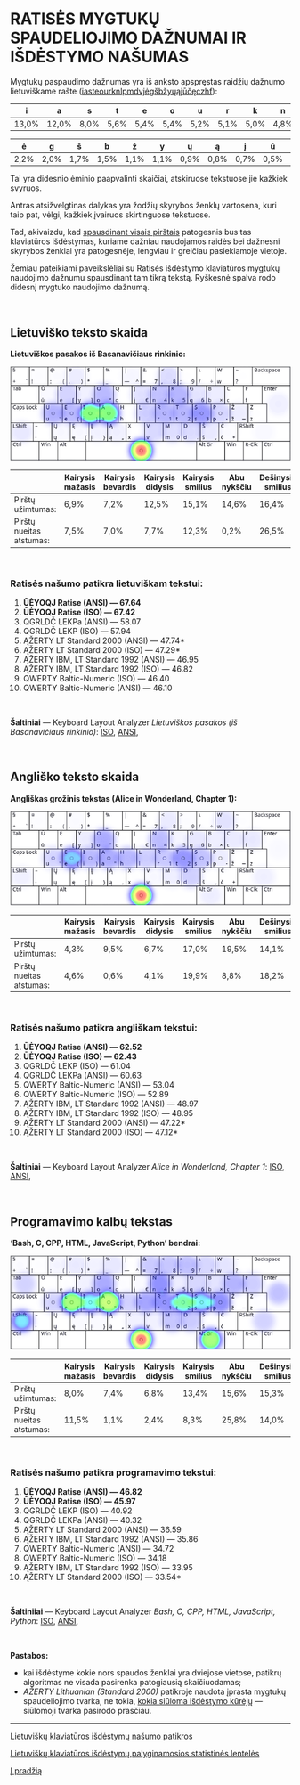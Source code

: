
# RATISĖS MYGTUKŲ SPAUDELIOJIMO DAŽNUMAI IR IŠDĖSTYMO NAŠUMAS

Mygtukų paspaudimo dažnumas yra iš anksto apspręstas raidžių dažnumo lietuviškame rašte ([iasteourknlpmdvjėgšbžyųąįūčęczhf](lt-raidziu-daznumas.txt)):

|  i  |  a  |  s  |  t  |  e  |  o  |  u  |  r  |  k  |  n  |  l  |  p  |  m  |  d  |  v  |  j  |
|-----|-----|-----|-----|-----|-----|-----|-----|-----|-----|-----|-----|-----|-----|-----|-----|
|13,0%|12,0%| 8,0%| 5,6%| 5,4%| 5,4%| 5,2%| 5,1%| 5,0%| 4,8%| 3,2%| 3,0%| 3,0%| 2,7%| 2,5%| 2,2%|

|  ė  |  g  |  š  |  b  |  ž  |  y  |  ų  |  ą  |  į  |  ū  |  č  |  ę  |  c  |  z  |  h  |  f  |
|-----|-----|-----|-----|-----|-----|-----|-----|-----|-----|-----|-----|-----|-----|-----|-----|
| 2,2%| 2,0%| 1,7%| 1,5%| 1,1%| 1,1%| 0,9%| 0,8%| 0,7%| 0,5%| 0,4%| 0,4%| 0,2%| 0,2%| 0,1%| 0,1%|

Tai yra didesnio ėminio paapvalinti skaičiai, atskiruose tekstuose jie kažkiek svyruos.

Antras atsižvelgtinas dalykas yra žodžių skyrybos ženklų vartosena, kuri taip pat, vėlgi, kažkiek įvairuos skirtinguose tekstuose.

Tad, akivaizdu, kad [spausdinant visais pirštais](spausdinimo-visais-pirstais-tvarka.md) patogesnis bus tas klaviatūros išdėstymas, kuriame dažniau naudojamos raidės bei dažnesni skyrybos ženklai yra patogesnėje, lengviau ir greičiau pasiekiamoje vietoje.

Žemiau pateikiami paveikslėliai su Ratisės išdėstymo klaviatūros mygtukų naudojimo dažnumu spausdinant tam tikrą tekstą. Ryškesnė spalva rodo didesnį mygtuko naudojimo dažnumą.

<br>

## Lietuviško teksto skaida

__Lietuviškos pasakos iš Basanavičiaus rinkinio:__

![Mygtukų naudojimas Ratisės išdėstyme renkant lietuvišką tekstą](images/ratises-mygtuku-naudojimas.png)

||Kairysis mažasis|Kairysis bevardis|Kairysis didysis|Kairysis smilius|Abu nykščiu|Dešinysis smilius|Dešinysis didysis|Dešinysis bevardis|Dešinysis mažasis|
|------------------------|----------|-----------|----------|----------|--------|----------|----------|-----------|----------|
|    Pirštų užimtumas:   |   6,9%   |   7,2%    |   12,5%  |   15,1%  |  14,6% |   16,4%  |   12,4%  |    8,8%   |   6,3%   |
|Pirštų nueitas atstumas:|   7,5%   |   7,0%    |    7,7%  |   12,3%  |   0,2% |   26,5%  |   20,9%  |    5,9%   |  12,0%   |

<br>

### Ratisės našumo patikra lietuviškam tekstui:

   1. __ŪĖYOQJ Ratise (ANSI) — 67.64__
   2. __ŪĖYOQJ Ratise (ISO) — 67.42__
   3. QGRLDČ LEKPa (ANSI) — 58.07
   4. QGRLDČ LEKP (ISO) — 57.94
   5. ĄŽERTY LT Standard 2000 (ANSI) — 47.74*
   6. ĄŽERTY LT Standard 2000 (ISO) — 47.29*
   7. ĄŽERTY IBM, LT Standard 1992 (ANSI) — 46.95
   8. ĄŽERTY IBM, LT Standard 1992 (ISO) — 46.82
   9. QWERTY Baltic-Numeric (ISO) — 46.40
   10. QWERTY Baltic-Numeric (ANSI) — 46.10

<br>

__Šaltiniai__ — Keyboard Layout Analyzer _Lietuviškos pasakos (iš Basanavičiaus rinkinio)_: [ISO](http://patorjk.com/keyboard-layout-analyzer/#/load/STk23sfB), [ANSI](http://patorjk.com/keyboard-layout-analyzer/#/load/rQDGFz81), []()

<br>

## Angliško teksto skaida

__Angliškas grožinis tekstas (Alice in Wonderland, Chapter 1):__

![Mygtukų naudojimas Ratisės išdėstyme renkant anglišką tekstą](images/ratises-mygtuku-naudojimas-angliskas.png)

||Kairysis mažasis|Kairysis bevardis|Kairysis didysis|Kairysis smilius|Abu nykščiu|Dešinysis smilius|Dešinysis didysis|Dešinysis bevardis|Dešinysis mažasis|
|------------------------|----------|-----------|----------|----------|--------|----------|----------|-----------|----------|
|    Pirštų užimtumas:   |   4,3%   |   9,5%    |    6,7%  |   17,0%  |  19,5% |   14,1%  |   13,1%  |    6,3%   |   9,4%   |
|Pirštų nueitas atstumas:|   4,6%   |   0,6%    |    4,1%  |   19,9%  |   8,8% |   18,2%  |   13,9%  |    4,0%   |  25,8%   |

<br>

### Ratisės našumo patikra angliškam tekstui:

   1. __ŪĖYOQJ Ratise (ANSI) — 62.52__
   2. __ŪĖYOQJ Ratise (ISO) — 62.43__
   3. QGRLDČ LEKP (ISO) — 61.04
   4. QGRLDČ LEKPa (ANSI) — 60.63
   5. QWERTY Baltic-Numeric (ANSI) — 53.04
   6. QWERTY Baltic-Numeric (ISO) — 52.89
   7. ĄŽERTY IBM, LT Standard 1992 (ANSI) — 48.97
   8. ĄŽERTY IBM, LT Standard 1992 (ISO) — 48.95
   9. ĄŽERTY LT Standard 2000 (ANSI) — 47.22*
   10. ĄŽERTY LT Standard 2000 (ISO) — 47.12*

<br>

__Šaltiniai__ — Keyboard Layout Analyzer _Alice in Wonderland, Chapter 1_: [ISO](http://patorjk.com/keyboard-layout-analyzer/#/load/8cXCDNrm), [ANSI](http://patorjk.com/keyboard-layout-analyzer/#/load/88skV92F), []()

<br>

## Programavimo kalbų tekstas

__‘Bash, C, CPP, HTML, JavaScript, Python’ bendrai:__

![Mygtukų naudojimas Ratisės išdėstyme renkant programavimo kalbų tekstą](images/ratises-mygtuku-naudojimas-programavimas.png)

||Kairysis mažasis|Kairysis bevardis|Kairysis didysis|Kairysis smilius|Abu nykščiu|Dešinysis smilius|Dešinysis didysis|Dešinysis bevardis|Dešinysis mažasis|
|------------------------|----------|-----------|----------|----------|--------|----------|----------|-----------|----------|
|    Pirštų užimtumas:   |   8,0%   |   7,4%    |   6,8%   |   13,4%  |  15,6% |   15,3%  |   9,9%   |    9,8%   |   13,9%  |
|Pirštų nueitas atstumas:|  11,5%   |   1,1%    |   2,4%   |    8,3%  |  25,8% |   14,0%  |   6,8%   |    9,1%   |   20,9%  |

<br>

### Ratisės našumo patikra programavimo tekstui:

   1. __ŪĖYOQJ Ratise (ANSI) — 46.82__
   2. __ŪĖYOQJ Ratise (ISO) — 45.97__
   3. QGRLDČ LEKP (ISO) — 40.92
   4. QGRLDČ LEKPa (ANSI) — 40.32
   5. ĄŽERTY LT Standard 2000 (ANSI) — 36.59
   6. ĄŽERTY IBM, LT Standard 1992 (ANSI) — 35.86
   7. QWERTY Baltic-Numeric (ANSI) — 34.72
   8. QWERTY Baltic-Numeric (ISO) — 34.18
   9. ĄŽERTY IBM, LT Standard 1992 (ISO) — 33.95
   10. ĄŽERTY LT Standard 2000 (ISO) — 33.54*

<br>

__Šaltiniiai__ — Keyboard Layout Analyzer _Bash, C, CPP, HTML, JavaScript, Python_: [ISO](http://patorjk.com/keyboard-layout-analyzer/#/load/Qz6cKHCn), [ANSI](http://patorjk.com/keyboard-layout-analyzer/#/load/5KK2VlQ1), []()

<br>

__Pastabos:__
- kai išdėstyme kokie nors spaudos ženklai yra dviejose vietose, patikrų algoritmas ne visada pasirenka patogiausią skaičiuodamas;
- _AŽERTY Lithuanian (Standard 2000)_ patikroje naudota įprasta mygtukų spaudeliojimo tvarka, ne tokia, [kokia siūloma išdėstymo kūrėjų](http://www.ims.mii.lt/klav/raida.html) — siūlomoji tvarka pasirodo prasčiau.

-------------------------

[Lietuviškų klaviatūros išdėstymų našumo patikros](https://albuck.github.io/lithuanian-keyboard-layouts/lt-isdestymu-patikros.html)

[Lietuviškų klaviatūros išdėstymų palyginamosios statistinės lentelės](https://albuck.github.io/lithuanian-keyboard-layouts/lt-isdestymu-statistines-lenteles.html)

[Į pradžią](../README.md)
